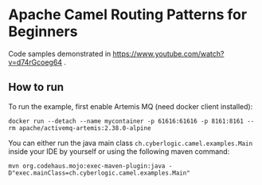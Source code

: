 # Apache Camel Routing Patterns for Beginners
Code samples demonstrated in https://www.youtube.com/watch?v=d74rGcoeg64 .

## How to run
To run the example, first enable Artemis MQ (need docker client installed):
```shell script
docker run --detach --name mycontainer -p 61616:61616 -p 8161:8161 --rm apache/activemq-artemis:2.38.0-alpine
```
You can either run the java main class `ch.cyberlogic.camel.examples.Main` inside your IDE by yourself or using the following maven command:
```shell script
mvn org.codehaus.mojo:exec-maven-plugin:java -D"exec.mainClass=ch.cyberlogic.camel.examples.Main"
```
